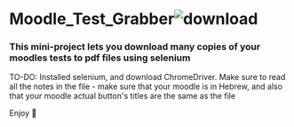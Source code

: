 # Moodle_Test_Grabber![download](https://user-images.githubusercontent.com/97378548/176901829-d2d8667b-01dd-47c5-9d6e-b0d6a528786c.png)

### This mini-project lets you download many copies of your moodles tests to pdf files using selenium

TO-DO:
Installed selenium, and download ChromeDriver.
Make sure to read all the notes in the file - make sure that your moodle is in Hebrew, and also that your moodle actual button's titles are the same as the file

Enjoy 👏 

